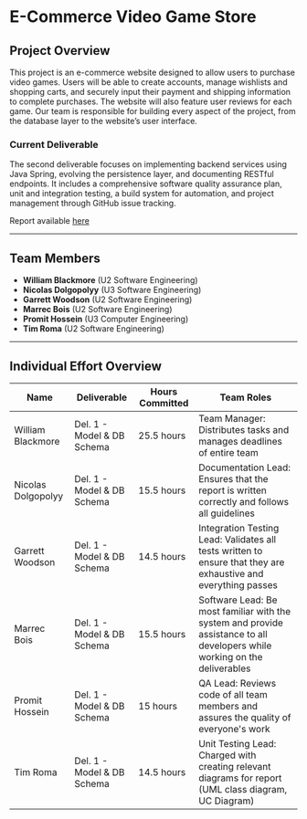 # E-Commerce Video Game Store

## Project Overview

This project is an e-commerce website designed to allow users to purchase video games. Users will be able to create accounts, manage wishlists and shopping carts, and securely input their payment and shipping information to complete purchases. The website will also feature user reviews for each game. Our team is responsible for building every aspect of the project, from the database layer to the website’s user interface.

### Current Deliverable

The second deliverable focuses on implementing backend services using Java Spring, evolving the persistence layer, and documenting RESTful endpoints. It includes a comprehensive software quality assurance plan, unit and integration testing, a build system for automation, and project management through GitHub issue tracking.

Report available [here](https://github.com/McGill-ECSE321-Fall2024/project-group-13/wiki/Game-Store-App-Wiki)

---

## Team Members

- **William Blackmore** (U2 Software Engineering)
- **Nicolas Dolgopolyy** (U3 Software Engineering)
- **Garrett Woodson** (U2 Software Engineering)
- **Marrec Bois** (U2 Software Engineering)
- **Promit Hossein** (U3 Computer Engineering)
- **Tim Roma** (U2 Software Engineering)

---

## Individual Effort Overview

| Name                |  Deliverable           | Hours Committed | Team Roles                                        |
|---------------------|-----------------------|-----------------|-----------------------------------------------------|
| William Blackmore   | Del. 1 - Model & DB Schema     | 25.5 hours         | Team Manager: Distributes tasks and manages deadlines of entire team |
| Nicolas Dolgopolyy  | Del. 1 - Model & DB Schema     | 15.5 hours         | Documentation Lead: Ensures that the report is written correctly and follows all guidelines |
| Garrett Woodson     | Del. 1 - Model & DB Schema     | 14.5 hours         | Integration Testing Lead: Validates all tests written to ensure that they are exhaustive and everything passes |
| Marrec Bois         | Del. 1 - Model & DB Schema     | 15.5 hours         | Software Lead: Be most familiar with the system and provide assistance to all developers while working on the deliverables |
| Promit Hossein      | Del. 1 - Model & DB Schema     | 15 hours         | QA Lead: Reviews code of all team members and assures the quality of everyone's work |
| Tim Roma            | Del. 1 - Model & DB Schema     | 14.5 hours         | Unit Testing Lead: Charged with creating relevant diagrams for report (UML class diagram, UC Diagram)  |

